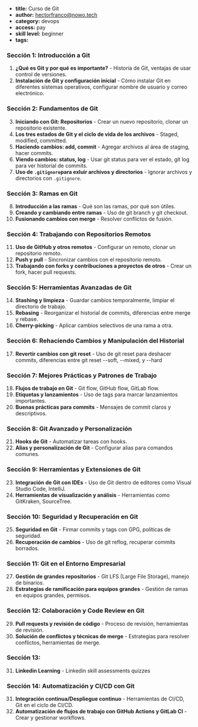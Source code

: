 * **title:** Curso de Git
* **author:** hectorfranco@nowo.tech
* **category:** devops
* **access:** pay
* **skill level:** beginner
* **tags:**

### Sección 1: Introducción a Git
1. **¿Qué es Git y por qué es importante?** - Historia de Git, ventajas de usar control de versiones.
2. **Instalación de Git y configuración inicial** - Cómo instalar Git en diferentes sistemas operativos, configurar nombre de usuario y correo electrónico.

### Sección 2: Fundamentos de Git
3. **Iniciando con Git: Repositorios** - Crear un nuevo repositorio, clonar un repositorio existente.
4. **Los tres estados de Git y el ciclo de vida de los archivos** - Staged, modified, committed.
5. **Haciendo cambios: add, commit** - Agregar archivos al área de staging, hacer commits.
6. **Viendo cambios: status, log** - Usar git status para ver el estado, git log para ver historial de commits.
7. **Uso de `.gitignore`para exluir archivos y directorios** - Ignorar archivos y directorios con `.gitignore`.

### Sección 3: Ramas en Git
8. **Introducción a las ramas** - Qué son las ramas, por qué son útiles.
9. **Creando y cambiando entre ramas** - Uso de git branch y git checkout.
10. **Fusionando cambios con merge** - Resolver conflictos de fusión.

### Sección 4: Trabajando con Repositorios Remotos
11. **Uso de GitHub y otros remotos** - Configurar un remoto, clonar un repositorio remoto.
12. **Push y pull** - Sincronizar cambios con el repositorio remoto.
13. **Trabajando con forks y contribuciones a proyectos de otros** - Crear un fork, hacer pull requests.

### Sección 5: Herramientas Avanzadas de Git
14. **Stashing y limpieza** - Guardar cambios temporalmente, limpiar el directorio de trabajo.
15. **Rebasing** - Reorganizar el historial de commits, diferencias entre merge y rebase.
16. **Cherry-picking** - Aplicar cambios selectivos de una rama a otra.

### Sección 6: Rehaciendo Cambios y Manipulación del Historial
17. **Revertir cambios con git reset** - Uso de git reset para deshacer commits, diferencias entre git reset --soft, --mixed, y --hard

### Sección 7: Mejores Prácticas y Patrones de Trabajo
18. **Flujos de trabajo en Git** - Git flow, GitHub flow, GitLab flow.
19. **Etiquetas y lanzamientos** - Uso de tags para marcar lanzamientos importantes.
20. **Buenas prácticas para commits** - Mensajes de commit claros y descriptivos.

### Sección 8: Git Avanzado y Personalización
21. **Hooks de Git** - Automatizar tareas con hooks.
22. **Alias y personalización de Git** - Configurar alias para comandos comunes.

### Sección 9: Herramientas y Extensiones de Git
23. **Integración de Git con IDEs** - Uso de Git dentro de editores como Visual Studio Code, IntelliJ.
24. **Herramientas de visualización y análisis** - Herramientas como GitKraken, SourceTree.

### Sección 10: Seguridad y Recuperación en Git
25. **Seguridad en Git** - Firmar commits y tags con GPG, políticas de seguridad.
26. **Recuperación de cambios** - Uso de git reflog, recuperar commits borrados.

### Sección 11: Git en el Entorno Empresarial
27. **Gestión de grandes repositorios** - Git LFS (Large File Storage), manejo de binarios.
28. **Estrategias de ramificación para equipos grandes** - Gestión de ramas en equipos grandes, permisos.

### Sección 12: Colaboración y Code Review en Git
29. **Pull requests y revisión de código** - Proceso de revisión, herramientas de revisión.
30. **Solución de conflictos y técnicas de merge** - Estrategias para resolver conflictos, herramientas de merge.

### Sección 13:
31. **Linkedin Learning** - Linkedin skill assessments quizzes

### Sección 14: Automatización y CI/CD con Git
31. **Integración continua/Despliegue continuo** - Herramientas de CI/CD, Git en el ciclo de CI/CD.
32. **Automatización de flujos de trabajo con GitHub Actions y GitLab CI** - Crear y gestionar workflows.
